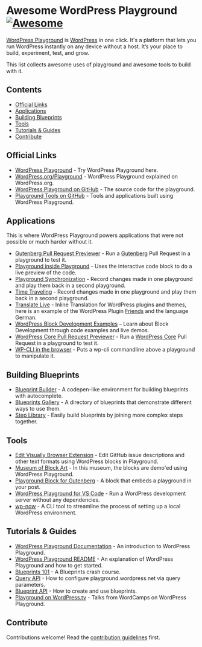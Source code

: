 # Awesome WordPress Playground [![Awesome](https://awesome.re/badge.svg)](https://awesome.re)

[WordPress Playground](https://wordpress.org/playground/) is [WordPress](https://wordpress.org/) in one click. It's a platform that lets you run WordPress instantly on any device without a host. It’s your place to build, experiment, test, and grow.

This list collects awesome uses of playground and awesome tools to build with it.

## Contents

- [Official Links](#official-links)
- [Applications](#applications)
- [Building Blueprints](#building-blueprints)
- [Tools](#tools)
- [Tutorials & Guides](#tutorials--guides)
- [Contribute](#contribute)


## Official Links

- [WordPress Playground](https://playground.wordpress.net/) - Try WordPress Playground here.
- [WordPress.org/Playground](https://wordpress.org/playground/) - WordPress Playground explained on WordPress.org.
- [WordPress Playground on GitHub](https://github.com/WordPress/wordpress-playground) - The source code for the playground.
- [Playground Tools on GitHub](https://github.com/WordPress/playground-tools) - Tools and applications built using WordPress Playground.

## Applications

This is where WordPress Playground powers applications that were not possible or much harder without it.

- [Gutenberg Pull Request Previewer](https://playground.wordpress.net/wordpress.html) - Run a [Gutenberg](https://github.com/WordPress/gutenberg/) Pull Request in a playground to test it.
- [Playground inside Playground](https://playground.wordpress.net/#{%22landingPage%22:%22/wp-admin/post.php?post=1&action=edit%22,%22steps%22:[{%22step%22:%22login%22},{%22step%22:%22installPlugin%22,%22pluginZipFile%22:{%22resource%22:%22wordpress.org/plugins%22,%22slug%22:%22interactive-code-block%22}},{%22step%22:%22writeFile%22,%22path%22:%22/wordpress/post.txt%22,%22data%22:%22%3C!--%20wp:wordpress-playground/playground%20{\%22codeEditor\%22:true,\%22files\%22:[{\%22name\%22:\%22index.php\%22,\%22contents\%22:\%22%3C?php\\\\n/**\\\\n%20*%20Plugin%20Name:%20A%20WordPress%20plugin\\\\n%20*/\\\\nadd_action('init',%20function()%20{\\\\n%20%20update_option('blogname',%20'This%20is%20a%20Playground%20demo!');\\\\n});\%22}]}%20/--%3E%22},{%22step%22:%22runPHP%22,%22code%22:%22%3C?php%20require%20'/wordpress/wp-load.php';%20kses_remove_filters();%20wp_update_post(['ID'=%3E1,'post_title'%20=%3E%20'Playground%20Plugin%20Editor',%20'post_content'=%3Efile_get_contents('/wordpress/post.txt')]);%22}]}) - Uses the interactive code block to do a live preview of the code.
- [Playground Synchronization](https://playground.wordpress.net/demos/time-traveling.html) - Record changes made in one playground and play them back in a second playground.
- [Time Traveling](https://playground.wordpress.net/demos/time-traveling.html) - Record changes made in one playground and play them back in a second playground.
- [Translate Live](https://translate.wordpress.org/projects/wp-plugins/friends/dev/de/default/playground/) - Inline Translation for WordPress plugins and themes, here is an example of the WordPress Plugin [Friends](https://wordpress.org/plugins/friends/) and the language German.
- [WordPress Block Development Examples](https://wordpress.github.io/block-development-examples) – Learn about Block Development through code examples and live demos.
- [WordPress Core Pull Request Previewer](https://playground.wordpress.net/wordpress.html) - Run a [WordPress Core](https://github.com/WordPress/wordpress-develop/) Pull Request in a playground to test it.
- [WP-CLI in the browser](https://playground.wordpress.net/demos/wp-cli.html) - Puts a wp-cli commandline above a playground to manipulate it.

## Building Blueprints

- [Blueprint Builder](https://playground.wordpress.net/builder/builder.html) - A codepen-like environment for building blueprints with autocomplete.
- [Blueprints Gallery](https://github.com/WordPress/blueprints/blob/trunk/GALLERY.md) - A directory of blueprints that demonstrate different ways to use them.
- [Step Library](https://akirk.github.io/playground-step-library/) - Easily build blueprints by joining more complex steps together.

## Tools

- [Edit Visually Browser Extension](https://github.com/WordPress/playground-tools/tree/trunk/packages/edit-visually-browser-extension) - Edit GitHub issue descriptions and other text formats using WordPress blocks in Playground.
- [Museum of Block Art](https://block-museum.com/) - In this museum, the blocks are demo'ed using WordPress Playground.
- [Playground Block for Gutenberg](https://wordpress.org/plugins/interactive-code-block/) - A block that embeds a playground in your post.
- [WordPress Playground for VS Code](https://marketplace.visualstudio.com/items?itemName=WordPressPlayground.wordpress-playground) - Run a WordPress development server without any dependencies.
- [wp-now](https://www.npmjs.com/package/@wp-now/wp-now) - A CLI tool to streamline the process of setting up a local WordPress environment.

## Tutorials & Guides

- [WordPress Playground Documentation](https://wordpress.github.io/wordpress-playground/) - An introduction to WordPress Playground.
- [WordPress Playground README](https://github.com/WordPress/wordpress-playground?#wordpress-playground-and-php-wasm-webassembly) - An explanation of WordPress Playground and how to get started.
- [Blueprints 101](https://github.com/WordPress/blueprints/blob/blueprints-crash-course/docs/index.md) - A Blueprints crash course.
- [Query API](https://wordpress.github.io/wordpress-playground/query-api/) - How to configure playground.wordpress.net via query parameters.
- [Blueprint API](https://wordpress.github.io/wordpress-playground/blueprints-api/index) - How to create and use blueprints.
- [Playground on WordPress.tv](https://wordpress.tv/tag/wordpress-playground/) - Talks from WordCamps on WordPress Playground.

## Contribute

Contributions welcome! Read the [contribution guidelines](contributing.md) first.
